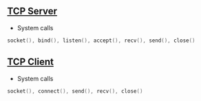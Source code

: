 ## [TCP Server](TCPServer)
- System calls
```c
socket(), bind(), listen(), accept(), recv(), send(), close()
```

## [TCP Client](TCPClient)
- System calls
```c
socket(), connect(), send(), recv(), close()
```
